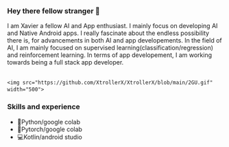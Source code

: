 ### Hey there fellow stranger 👋

I am Xavier a fellow AI and App enthusiast. I mainly focus on developing AI and Native Android apps. I really fascinate about the endless possibility there is, for 
advancements in both AI and app developements. In the field of AI, I am mainly focused on supervised learning(classification/regression) and reinforcement learning. In 
terms of app developement, I am working towards being a full stack app developer.

                                                                                         <img src="https://github.com/XtrollerX/XtrollerX/blob/main/2GU.gif" width="500">  
### Skills and experience
- 🐍Python/google colab                                                 
- 🤖Pytorch/google colab                                                                                                          
- 💻Kotlin/android studio
                                                                                  

